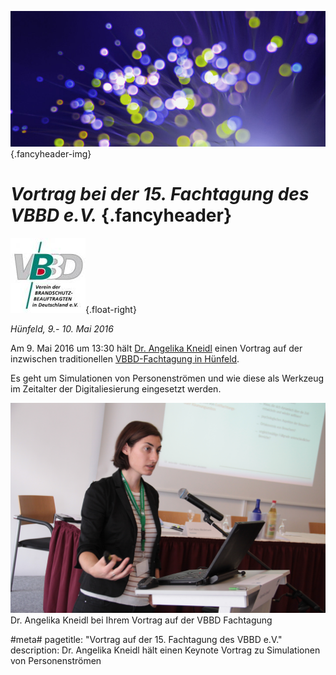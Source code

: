 ![](/img/accurate-bild-3.jpg) {.fancyheader-img}
# *Vortrag bei der 15. Fachtagung des VBBD e.V.* {.fancyheader}

[![Logo des Vereins der Brand&shy;schutz&shy;be&shy;auf&shy;trag&shy;ten in Deutsch&shy;land e.V.](/img/associates/logo-VBBD.png)](http://www.vbbd.de/ "Weiter zur offiziellen Seite von VBBD"){.float-right}

*Hünfeld, 9.- 10. Mai 2016*

Am 9. Mai 2016 um 13:30 hält [Dr. Angelika Kneidl](/das-team#angelika-kneidl) einen Vortrag auf der inzwischen traditionellen [VBBD-Fachtagung in Hünfeld](http://www.vbbd.de/content/14-fachtagung-h%C3%BCnfeld-2015-1). 

Es geht um Simulationen von Personenströmen und wie diese als Werkzeug im Zeitalter der Digitaliesierung eingesetzt werden.

![Dr. Angelika Kneidl bei ihrem Vortrag](/img/news/vbbd-fachtagung-2016.jpg)
Dr. Angelika Kneidl bei Ihrem Vortrag auf der VBBD Fachtagung

#meta#
pagetitle: "Vortrag auf der 15. Fachtagung des VBBD e.V."
description: Dr. Angelika Kneidl hält einen Keynote Vortrag zu Simulationen von Personenströmen

